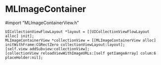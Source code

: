 # MLImageContainer


#import "MLImageContainerView.h"

    UICollectionViewFlowLayout *layout = [[UICollectionViewFlowLayout alloc] init];
    MLImageContainerView *collectionView = [[MLImageContainerView alloc] initWithFrame:CGRectZero collectionViewLayout:layout];
    [self.view addSubview:collectionView];
    [collectionView reloadViewWithImageURLs:[self getIamgeArray] colum:6 placeHolder:nil];
